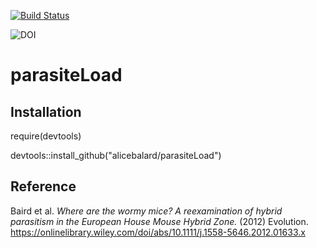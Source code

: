 [![Build Status](https://travis-ci.org/alicebalard/parasiteLoad.svg?branch=master)](https://travis-ci.org/alicebalard/parasiteLoad)

![DOI](https://zenodo.org/badge/83413329.svg)

# parasiteLoad

## Installation

require(devtools)

devtools::install_github("alicebalard/parasiteLoad")

## Reference

Baird et al. _Where are the wormy mice? A reexamination of hybrid parasitism in the European House Mouse Hybrid Zone._ (2012) Evolution.
https://onlinelibrary.wiley.com/doi/abs/10.1111/j.1558-5646.2012.01633.x
